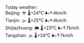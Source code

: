 Today weather:  
Beijing: ☀️ 🌡️+24°C 🌬️↖4km/h  
Tianjin: 🌫  🌡️+25°C 🌬️↖4km/h  
Shijiazhuang: 🌦 🌡️+23°C 🌬️↑7km/h  
Tangshan: 🌫  🌡️+24°C 🌬️↑7km/h  
